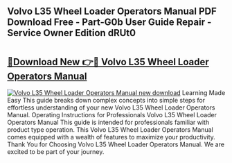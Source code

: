 ## Volvo L35 Wheel Loader Operators Manual PDF Download Free - Part-G0b User Guide Repair - Service Owner Edition dRUt0

# <h2><a href="http://bc79155.oget.top/?id=Volvo+L35+Wheel+Loader+Operators+Manual">🔗Download New 👉🔴 Volvo L35 Wheel Loader Operators Manual</a></h2>

[![Volvo L35 Wheel Loader Operators Manual new download](https://i.imgur.com/5g1atiW.png)](http://bc79155.oget.top/?id=Volvo+L35+Wheel+Loader+Operators+Manual)
Learning Made Easy This guide breaks down complex concepts into simple steps for effortless understanding of your new Volvo L35 Wheel Loader Operators Manual. Operating Instructions for Professionals Volvo L35 Wheel Loader Operators Manual This guide is intended for professionals familiar with product type operation. This Volvo L35 Wheel Loader Operators Manual comes equipped with a wealth of features to maximize your productivity. Thank You for Choosing Volvo L35 Wheel Loader Operators Manual. We are excited to be part of your journey.
